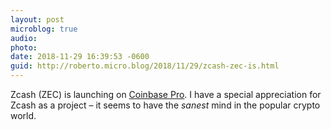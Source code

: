 ```yaml
---
layout: post
microblog: true
audio: 
photo: 
date: 2018-11-29 16:39:53 -0600
guid: http://roberto.micro.blog/2018/11/29/zcash-zec-is.html
---
```

Zcash (ZEC) is launching on [Coinbase Pro](https://blog.coinbase.com/zcash-zec-is-launching-on-coinbase-pro-b925309ce09c). I have a special appreciation for Zcash as a project – it seems to have the _sanest_ mind in the popular crypto world. 
